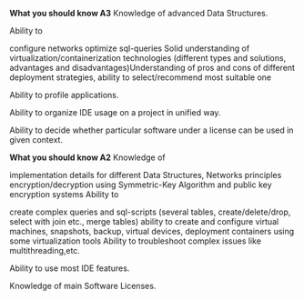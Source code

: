 **What you should know A3**
Knowledge of advanced Data Structures.

Ability to 

configure networks
optimize sql-queries
Solid understanding of virtualization/containerization technologies (different types and solutions, advantages and disadvantages)Understanding of pros and cons of different deployment strategies, ability to select/recommend most suitable one

Ability to profile applications.

Ability to organize IDE usage on a project in unified way.

Ability to decide whether particular software under a license can be used in given context.

**What you should know A2**
Knowledge of 

implementation details for different Data Structures, Networks principles
encryption/decryption using Symmetric-Key Algorithm and public key encryption systems
Ability to 

create complex queries and sql-scripts (several tables, create/delete/drop, select with join etc., merge tables)
ability to create and configure virtual machines, snapshots, backup, virtual devices, deployment containers using some virtualization tools
Ability to troubleshoot complex issues like multithreading,etc.

Ability to use most IDE features.

Knowledge of main Software Licenses. 